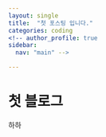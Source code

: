 ```yaml
---
layout: single
title:  "첫 포스팅 입니다."
categories: coding
<!-- author_profile: true
sidebar:
  nav: "main" -->

---
```


# 첫 블로그

하하

